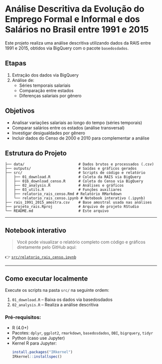 # Análise Descritiva da Evolução do Emprego Formal e Informal e dos Salários no Brasil entre 1991 e 2015

Este projeto realiza uma análise descritiva utilizando dados da RAIS entre 1991 e 2015, obtidos via BigQuery com o pacote `basedosdados`.

## Etapas
1. Extração dos dados via BigQuery
2. Análise de:
   - Séries temporais salariais
   - Comparação entre estados
   - Diferenças salariais por gênero
  
## Objetivos

-  Analisar variações salariais ao longo do tempo (séries temporais)
-  Comparar salários entre os estados (análise transversal)
-  Investigar desigualdades por gênero
-  Incluir dados do Censo de 2000 e 2010 para complementar a análise

## Estrutura do Projeto
```
├── data/                         # Dados brutos e processados (.csv)
├── outputs/                      # Saídas e gráficos gerados
├── src/                          # Scripts de código e relatório
│   ├── 01_download.R             # Coleta da RAIS via BigQuery
│   ├── 01b_download_censo.R      # Coleta do Censo via BigQuery
│   ├── 02_analysis.R             # Análises e gráficos
│   ├── 03_utils.R                # Funções auxiliares
│   ├── relatorio_rais_censo.Rmd # Relatório RMarkdown
│   └── relatorio_rais_censo.ipynb # Notebook interativo (.ipynb)
├── rais_1991_2015_amostra.csv    # Base amostral usada nas análises
├── projeto_rais.Rproj            # Arquivo de projeto RStudio
└── README.md                     # Este arquivo
```

---

## Notebook interativo

> Você pode visualizar o relatório completo com código e gráficos diretamente pelo GitHub aqui:

👉 [`src/relatorio_rais_censo.ipynb`](./src/relatorio_rais_censo.ipynb)


---

##  Como executar localmente
Execute os scripts na pasta `src/` na seguinte ordem:
1. `01_download.R` – Baixa os dados via basedosdados
2. `02_analysis.R` – Realiza a análise descritiva

### Pré-requisitos:

- R (4.0+)
- Pacotes: `dplyr`, `ggplot2`, `rmarkdown`, `basedosdados`, `DBI`, `bigrquery`, `tidyr`
- Python (caso use Jupyter)
- Kernel R para Jupyter:  
  ```r
  install.packages("IRkernel")
  IRkernel::installspec()






